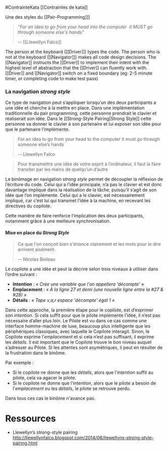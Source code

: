 #ContrainteKata [[Contraintes de kata]]

Une des styles du [[Pair-Programming]]]

> _"For an idea to go from your head into the computer_ 
> _it MUST go through someone else's hands"_
> 
> -- [[Llewellyn Falco]]

The person at the keyboard ([[Driver]]) types the code. 
The person who is not at the keyboard ([[Navigator]]) makes all code design decisions.
The [[Navigator]] instructs the [[Driver]] to implement their intent with the highest level of abstraction that the [[Driver]] can fluently work with.
[[Driver]] and [[Navigator]] switch on a fixed boundary (eg: 2-5 minute timer, or completing code to make test pass)

### La navigation _strong style_

Ce type de navigation peut s’appliquer lorsqu’un des deux participants a une idée et cherche à la mettre en place. Dans une implémentation traditionnelle du pair programming, cette personne prendrait le clavier et réaliserait son idée. Dans le [[Strong-Style Pairing|Strong Style]] cette personne va donner le clavier à son partenaire et lui exposer son idée pour que le partenaire l’implémente.

> For an idea to go from your head to the computer it must go through someone else’s hands
> 
> -- Llewellyn Falco

> Pour transmettre une idée de votre esprit à l’ordinateur, il faut la faire transiter par les mains de quelqu’un d’autre

Le binômage en navigation _strong style_ permet de découpler la réflexion de l’écriture du code. Celui qui a l’idée principale, n’a pas le clavier et est donc davantage impliqué dans la réalisation de la tâche, puisqu’il s’agit de son idée que l’on implémente. Celui qui a le clavier, est nécessairement impliqué, car c’est lui qui transmet l’idée à la machine, en recevant les directives du copilote.

Cette manière de faire renforce l’implication des deux participants, notamment grâce à une meilleure synchronisation.

#### Mise en place du _Strong Style_

> Ce que l'on conçoit bien s'énonce clairement et les mots pour le dire arrivent aisément.
> 
> -- Nicolas Boileau

Le copilote a une idée et peut la décrire selon trois niveaux à utiliser dans l’ordre suivant :

- **Intention** : _« Crée une variable que l'on appellera 'décompte' »_
- **Emplacement** : _« À la ligne 27 et demi (une nouvelle ligne entre la #27 & #28) »_
- **Détails** : _« Tape v,a,r espace 'décompte' égal 1 »_

Dans cette approche, la première étape pour le copilote, est d’exprimer son _intention_. Si cela suffit pour que le pilote implémente l’idée, il n’est pas nécessaire d’aller plus loin. Le Pilote est vu dans ce cas comme une interface homme-machine de luxe, beaucoup plus intelligente que les périphériques classiques, avec laquelle le Copilote interagit. Sinon, le Copilote exprime l’_emplacement_ et si cela n’est pas suffisant, il exprime les _détails_. Il est important que le Copilote trouve le bon niveau auquel s’adresser au Pilote. Si les attentes sont asymétriques, il peut en résulter de la frustration dans le binôme.

Par exemple :

- Si le copilote ne donne que les _détails_, alors que l'_intention_ suffit au pilote, cela va agacer le pilote.
- Si le copilote ne donne que l'_intention_, alors que le pilote a besoin de l'_emplacement_ ou les _détails_, le pilote se retrouve perdu.

Dans tous ces cas le binôme n'avance pas.

# Ressources

- Llewellyn’s strong-style pairing
  http://llewellynfalco.blogspot.com/2014/06/llewellyns-strong-style-pairing.html 